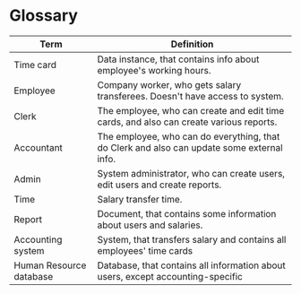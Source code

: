 # Glossary

|Term| Definition|
|---|---|
|Time card|Data instance, that contains info about employee's working hours.|
|Employee|Company worker, who gets salary transferees. Doesn't have access to system. |
|Clerk|The employee, who can create and edit time cards, and also can create various reports.|
|Accountant|The employee, who can do everything, that do Clerk and also can update some external info.|
|Admin|System administrator, who can create users, edit users and create reports.|
|Time|Salary transfer time.|
|Report|Document, that contains some information about users and salaries.|
|Accounting system|System, that transfers salary and contains all employees' time cards|
|Human Resource database|Database, that contains all information about users, except accounting-specific|
